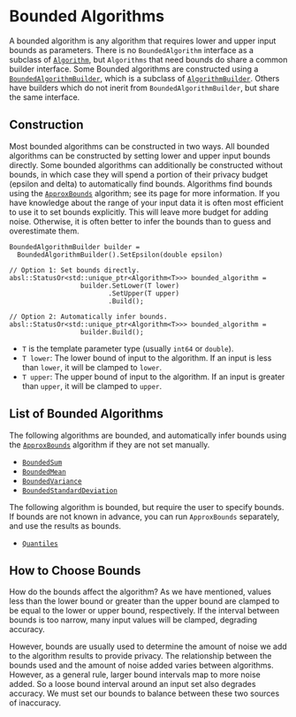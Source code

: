 # Bounded Algorithms

A bounded algorithm is any algorithm that requires lower and upper input bounds
as parameters. There is no `BoundedAlgorithm` interface as a subclass of
[`Algorithm`](algorithm.md), but `Algorithms` that need bounds do share a common
builder interface. Some Bounded algorithms are constructed using a
[`BoundedAlgorithmBuilder`](https://github.com/google/differential-privacy/blob/main/cc/algorithms/bounded-algorithm.h),
which is a subclass of [`AlgorithmBuilder`](https://github.com/google/differential-privacy/blob/main/cc/algorithms/algorithm.h).
Others have builders which do not inerit from `BoundedAlgorithmBuilder`, but
share the same interface.

## Construction

Most bounded algorithms can be constructed in two ways. All bounded algorithms
can be constructed by setting lower and upper input bounds directly. Some
bounded algorithms can additionally be constructed without bounds, in which case
they will spend a portion of their privacy budget (epsilon and delta) to
automatically find bounds. Algorithms find bounds using the
[`ApproxBounds`](approx-bounds.md) algorithm; see its page for more information.
If you have knowledge about the range of your input data it is often most
efficient to use it to set bounds explicitly. This will leave more budget for
adding noise. Otherwise, it is often better to infer the bounds than to guess
and overestimate them.

```
BoundedAlgorithmBuilder builder =
  BoundedAlgorithmBuilder().SetEpsilon(double epsilon)

// Option 1: Set bounds directly.
absl::StatusOr<std::unique_ptr<Algorithm<T>>> bounded_algorithm =
                  builder.SetLower(T lower)
                         .SetUpper(T upper)
                         .Build();

// Option 2: Automatically infer bounds.
absl::StatusOr<std::unique_ptr<Algorithm<T>>> bounded_algorithm =
                  builder.Build();
```

*   `T` is the template parameter type (usually `int64` or `double`).
*   `T lower`: The lower bound of input to the algorithm. If an input is less
    than `lower`, it will be clamped to `lower`.
*   `T upper`: The upper bound of input to the algorithm. If an input is greater
    than `upper`, it will be clamped to `upper`.

## List of Bounded Algorithms

The following algorithms are bounded, and automatically infer bounds using the
[`ApproxBounds`](approx-bounds.md) algorithm if they are not set manually.

*   [`BoundedSum`](bounded-sum.md)
*   [`BoundedMean`](bounded-mean.md)
*   [`BoundedVariance`](bounded-variance.md)
*   [`BoundedStandardDeviation`](bounded-standard-deviation.md)

The following algorithm is bounded, but require the user to specify bounds. If
bounds are not known in advance, you can run `ApproxBounds` separately, and
use the results as bounds.

*   [`Quantiles`](quantiles.md)

## How to Choose Bounds

How do the bounds affect the algorithm? As we have mentioned, values less than
the lower bound or greater than the upper bound are clamped to be equal to the
lower or upper bound, respectively. If the interval between bounds is too
narrow, many input values will be clamped, degrading accuracy.

However, bounds are usually used to determine the amount of noise we add to the
algorithm results to provide privacy. The relationship between the bounds used
and the amount of noise added varies between algorithms. However, as a general
rule, larger bound intervals map to more noise added. So a loose bound interval
around an input set also degrades accuracy. We must set our bounds to balance
between these two sources of inaccuracy.
